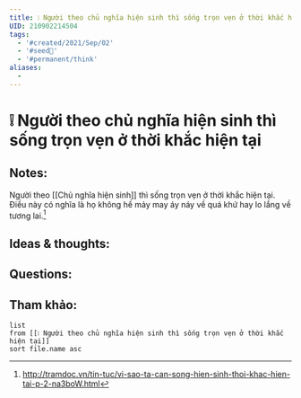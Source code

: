 ```yaml
---
title: ❕ Người theo chủ nghĩa hiện sinh thì sống trọn vẹn ở thời khắc hiện tại
UID: 210902214504
tags:
  - '#created/2021/Sep/02'
  - '#seed🥜'
  - '#permanent/think'
aliases:
  - 
---
```

# ❕ Người theo chủ nghĩa hiện sinh thì sống trọn vẹn ở thời khắc hiện tại

## Notes:
Người theo [[Chủ nghĩa hiện sinh]] thì sống trọn vẹn ở thời khắc hiện tại. Điều này có nghĩa là họ không hề mảy may áy náy về quá khứ hay lo lắng về tương lai.[^1]

## Ideas & thoughts:

## Questions:


## Tham khảo:
```dataview
list
from [[❕ Người theo chủ nghĩa hiện sinh thì sống trọn vẹn ở thời khắc hiện tại]]
sort file.name asc
```
[^1]:http://tramdoc.vn/tin-tuc/vi-sao-ta-can-song-hien-sinh-thoi-khac-hien-tai-p-2-na3boW.html
